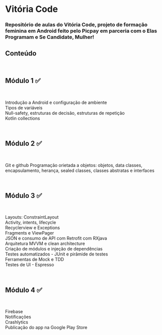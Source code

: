 <h1>Vitória Code</h1>

<h3>Repositório de aulas do Vitória Code, projeto de formação feminina em Android feito pelo Picpay em parceria com o Elas Programam e Se Candidate, Mulher!</h3>

<h2>Conteúdo</h2>
<br/>
<h2>Módulo 1 ✅</h2><br/>
<p>Introdução a Android e configuração de ambiente<br/>
Tipos de variáveis<br/>
Null-safety, estruturas de decisão, estruturas de repetição<br/>
Kotlin collections</p>
<br/>
<h2>Módulo 2 ✅</h2><br/>
<p>Git e github
Programação orietada a objetos: objetos, data classes, <br/>
  encapsulamento, herança, sealed classes, classes abstratas e interfaces</p>
<br/>
<h2>Módulo 3 ✅</h2><br/>
<p>Layouts: ConstraintLayout<br/>
Activity, intents, lifecycle<br/>
Recyclerview e Exceptions<br/>
Fragments e ViewPager<br/>
JSON e consumo de API com Retrofit com RXjava<br/>
Arquitetura MVVM e clean architecture<br/>
Criação de módulos e injeção de dependências<br/>
Testes automatizados - JUnit e pirâmide de testes<br/>
Ferramentas de Mock e TDD<br/>
Testes de UI - Espresso</p>
<br/>
<h2>Módulo 4 ✅</h2><br/>
<p>Firebase<br/>
Notificações<br/>
Crashlytics<br/>
Publicação do app na Google Play Store</p>
